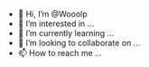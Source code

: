 - 👋 Hi, I’m @Wooolp
- 👀 I’m interested in ...
- 🌱 I’m currently learning ...
- 💞️ I’m looking to collaborate on ...
- 📫 How to reach me ...

<!---
Wooolp/Wooolp is a ✨ special ✨ repository because its `README.md` (this file) appears on your GitHub profile.
You can click the Preview link to take a look at your changes.
--->
